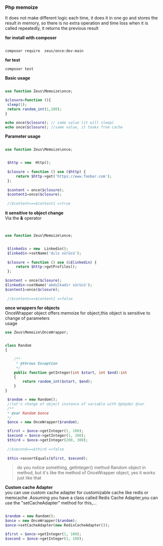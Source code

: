 ### Php memoize

It does not make different logic each time, it does it in one go and stores the result in memory, so there is no extra operation and time loss when it is called repeatedly, it returns the previous result


**for install with composer** 
```console

composer require  zeus/once:dev-main
```
**for test**
```console
composer test
```
**Basic usage** 

```php

use function Zeus\Memoize\once;

$closure=function (){
 sleep(1);
 return random_int(1,100);
}

echo once($closure); // same value (it will sleep)
echo once($closure); //same value, it tooks from cache 

```
**Parameter usage** 


```php

use function Zeus\Memoize\once;


 $http = new  Http();
 
 $closure = function () use ($http) {
     return $http->get('https://www.foobar.com');
 };
 
 $content = once($closure);
 $content1=once($closure);
 
 //$content===$content1 =>true

```

**it sensitive to object change**
<br>
Via the **&** operator

```php


use function Zeus\Memoize\once;


 $linkedin = new  Linkedin();
 $linkedin->setName('dılo sürücü');
 
 $closure = function () use (&$linkedin) {
     return $http->getProfiles();
 };
 
$content = once($closure);
$linkedin->setName('abdulkadir sürücü');
$content1=once($closure);
 
 //$content===$content1 =>false

```

**once wrappers for objects**
<br>
OnceWrapper object offers memoize for object,this object is sensitive to change of parameters
<br>
usage

```php
use Zeus\Memoize\OnceWrapper;


class Random
{

    /**
     * @throws Exception
     */
    public function getInteger(int $start, int $end):int
    {
        return random_int($start, $end);
    }
}

 $random = new Random();
 //let's change of object instance of variable with @phpdoc @var
 /**
 * @var Random $once 
 */
 $once = new OnceWrapper($random);

 $first = $once->getInteger(1, 100);
 $second = $once->getInteger(1, 100);
 $third = $once->getInteger(200, 300);
 
 //$second===$third =>false
 
 $this->assertEquals($first, $second);

```

>do you notice something, getInteger() method Random object in method, but it's like the method of OnceWrapper object, yes it works just like that



**Custom cache Adapter**
<br>
you can use custom cache adapter for customizable cache like redis or memcache .Assuming you have a class called Redis Cache Adapter,you can use the "setCacheAdapter" method for this,...


```php

$random = new Random();
$once = new OnceWrapper($random);
$once->setCacheAdapter(new RedisCacheAdapter());

$first = $once->getInteger(1, 100);
$second = $once->getInteger(1, 100); 
```